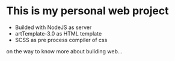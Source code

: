 # This is my personal web project

- Builded with NodeJS as server
- artTemplate-3.0 as HTML template
- SCSS as pre process compiler of css

on the way to know more about buliding web…
